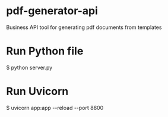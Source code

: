 # pdf-generator-api
Business API tool for generating pdf documents from templates

# Run Python file
$ python server.py

# Run Uvicorn
$ uvicorn app:app --reload --port 8800